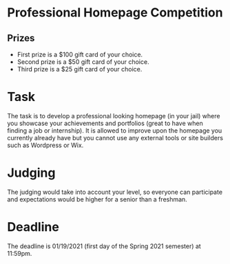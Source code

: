 # Professional Homepage Competition

## Prizes

* First prize is a $100 gift card of your choice.
* Second prize is a $50 gift card of your choice.
* Third prize is a $25 gift card of your choice.

# Task

The task is to develop a professional looking homepage (in your jail) where you showcase your achievements and portfolios (great to have when finding a job or internship).
It is allowed to improve upon the homepage you currently already have but you cannot use any external tools or site builders such as Wordpress or Wix.

# Judging

The judging would take into account your level, so everyone can participate and expectations would be higher for a senior than a freshman.

# Deadline

The deadline is 01/19/2021 (first day of the Spring 2021 semester) at 11:59pm.
